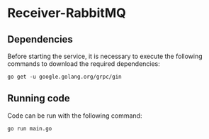 # Receiver-RabbitMQ



## Dependencies

Before starting the service, it is necessary to execute the following commands
to download the required dependencies:

```
go get -u google.golang.org/grpc/gin
```

## Running code

Code can be run with the following command:

```
go run main.go
```